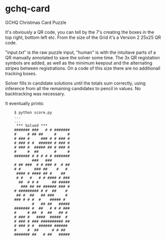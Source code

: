 # gchq-card
GCHQ Christmas Card Puzzle

It's obviously a QR code, you can tell by the 7's creating the boxes in the top right, bottom left etc. From the size of the Grid it's a Version 2 25x25 QR code.

"input.txt" is the raw puzzle input, "human" is with the intuitave parts of a QR manually annotated to save the solver some time. The 3x QR registation symbols are added, as well as the minimum keepout and the alternating stripes between registrations. On a code of this size there are no additionall tracking boxes.

Solver fills in candidate solutions until the totals sum correctly, using inference from all the remaining candidates to pencil in values. No backtracking was necessary.

It eventually prints:


        $ python score.py
        ...
        ...
         *** Solved ***
        ####### ###   # # #######
        #     # ## ##     #     #
        # ### #     ### # # ### #
        # ### # #  ###### # ### #
        # ### #  ##### ## # ### #
        #     #  ##       #     #
        ####### # # # # # #######
                ###   ###
        # ## ###  # # ### #  # ##
        # #      ### ##    #   #
         #### # #### ## #    ##
         # #   #   # # #### # ###
          ##  # # #      ## #####
           ### ## ## ###### ### #
        # ######### # #  ##    #
         ## #  ##   ## ###     #
        ### # # #  #    ##### #
                #   ## ##   #####
        ####### #  ##   # # # ###
        #     # ##  #  ##   ## #
        # ### #   ####  #####  #
        # ### # ### ########## ##
        # ### # #  ###### ######
        #     #  ##      # # ##
        ####### ##   # ##   #####

